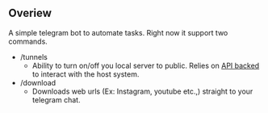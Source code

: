 ## Overiew
A simple telegram bot to automate tasks. Right now it support two commands. 
- /tunnels
  - Ability to turn on/off you local server to public. Relies on [API backed](https://github.com/pgullah/host-api) to interact with the host system.
- /download
  - Downloads web urls (Ex: Instagram, youtube etc.,) straight to your telegram chat.

